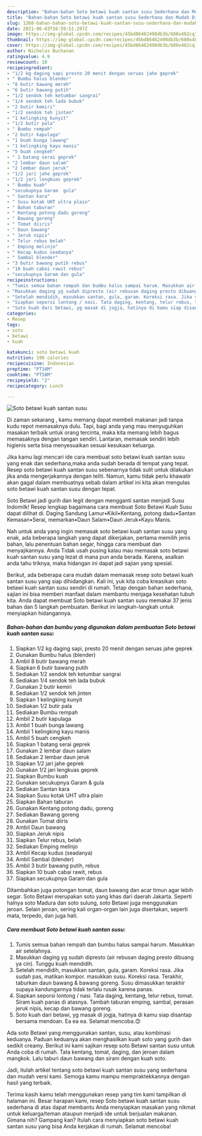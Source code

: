 ```yaml
---
description: "Bahan-bahan Soto betawi kuah santan susu Sederhana dan Mudah Dibuat"
title: "Bahan-bahan Soto betawi kuah santan susu Sederhana dan Mudah Dibuat"
slug: 1268-bahan-bahan-soto-betawi-kuah-santan-susu-sederhana-dan-mudah-dibuat
date: 2021-06-03T16:59:51.297Z
image: https://img-global.cpcdn.com/recipes/45bd86462498db3b/680x482cq70/soto-betawi-kuah-santan-susu-foto-resep-utama.jpg
thumbnail: https://img-global.cpcdn.com/recipes/45bd86462498db3b/680x482cq70/soto-betawi-kuah-santan-susu-foto-resep-utama.jpg
cover: https://img-global.cpcdn.com/recipes/45bd86462498db3b/680x482cq70/soto-betawi-kuah-santan-susu-foto-resep-utama.jpg
author: Nicholas Buchanan
ratingvalue: 4.9
reviewcount: 10
recipeingredient:
- "1/2 kg daging sapi presto 20 menit dengan seruas jahe geprek"
- " Bumbu halus blender"
- "8 butir bawang merah"
- "6 butir bawang putih"
- "1/2 sendok teh ketumbar sangrai"
- "1/4 sendok teh lada bubuk"
- "2 butir kemiri"
- "1/2 sendok teh jinten"
- "1 kelingking kunyit"
- "1/2 butir pala"
- " Bumbu rempah"
- "2 butir kapulaga"
- "1 buah bunga lawang"
- "1 kelingking kayu manis"
- "5 buah cengkeh"
- " 1 batang serai geprek"
- "2 lembar daun salam"
- "2 lembar daun jeruk"
- "1/2 jari jahe geprek"
- "1/2 jari lengkuas geprek"
- " Bumbu kuah"
- "secukupnya Garam  gula"
- " Santan kara"
- " Susu kotak UHT ultra plain"
- " Bahan taburan"
- " Kentang potong dadu goreng"
- " Bawang goreng"
- " Tomat diiris"
- " Daun bawang"
- " Jeruk nipis"
- " Telur rebus belah"
- " Emping melinjo"
- " Kecap kudus seadanya"
- " Sambal blender"
- "3 butir bawang putih rebus"
- "10 buah cabai rawit rebus"
- "secukupnya Garam dan gula"
recipeinstructions:
- "Tumis semua bahan rempah dan bumbu halus sampai harum. Masukkan air setelahnya."
- "Masukkan daging yg sudah dipresto (air rebusan daging presto dibuang ya cin). Tunggu kuah mendidih."
- "Setelah mendidih, masukkan santan, gula, garam. Koreksi rasa. Jika sudah pas, matikan kompor. masukkan susu. Koreksi rasa. Terakhir, taburkan daun bawang &amp; bawang goreng. Susu dimasukkan terakhir supaya kandungannya tidak terlalu rusak karena panas."
- "Siapkan seporsi lontong / nasi. Tata daging, kentang, telur rebus, tomat. Siram kuah panas di atasnya. Tambah taburan emping, sambal, perasan jeruk nipis, kecap dan bawang goreng."
- "Soto kuah dari betawi, yg masak di jogja, hatinya di kamu siap disantap bersama mendoan. Ea ea ea. Selamat mencoba.😊"
categories:
- Resep
tags:
- soto
- betawi
- kuah

katakunci: soto betawi kuah 
nutrition: 199 calories
recipecuisine: Indonesian
preptime: "PT34M"
cooktime: "PT58M"
recipeyield: "2"
recipecategory: Lunch

---
```



![Soto betawi kuah santan susu](https://img-global.cpcdn.com/recipes/45bd86462498db3b/680x482cq70/soto-betawi-kuah-santan-susu-foto-resep-utama.jpg)

Di zaman  sekarang , kamu memang dapat membeli makanan jadi tanpa kudu repot memasaknya dulu. Tapi, bagi anda yang mau menyuguhkan masakan terbaik untuk orang tercinta, maka kita memang lebih bagus memasaknya dengan tangan sendiri. Lantaran, memasak sendiri lebih higienis serta bisa menyesuaikan sesuai kesukaan keluarga.

Jika kamu lagi mencari ide cara membuat soto betawi kuah santan susu yang enak dan sederhana,maka anda sudah berada di tempat yang tepat. Resep soto betawi kuah santan susu  sebenarnya tidak sulit untuk dilakukan jika anda mengerjakannya dengan teliti. Namun, kamu tidak perlu khawatir akan gagal dalam membuatnya 
sebab dalam artikel ini kita akan mengulas soto betawi kuah santan susu dengan tepat.  

Soto Betawi jadi gurih dan legit dengan mengganti santan menjadi Susu Indomilk! Resep lengkap bagaimana cara membuat Soto Betawi Kuah Susu dapat dilihat di. Daging Sandung Lamur•Kikil•Kentang, potong dadu•Santan Kemasan•Serai, memarkan•Daun Salam•Daun Jeruk•Kayu Manis.

Nah untuk anda yang ingin memasak soto betawi kuah santan susu yang enak, ada beberapa langkah yang dapat dikerjakan, pertama memilih jenis bahan, lalu penentuan bahan segar, hingga cara membuat dan menyajikannya. Anda Tidak usah pusing kalau mau memasak soto betawi kuah santan susu yang lezat di mana pun anda berada. Karena, asalkan anda  tahu triknya, maka hidangan ini dapat jadi sajian yang spesial.

Berikut, ada beberapa cara mudah dalam memasak resep soto betawi kuah santan susu yang siap dihidangkan. Kali ini, yuk kita coba kreasikan soto betawi kuah santan susu sendiri di rumah. Tetap dengan bahan sederhana, sajian ini bisa memberi manfaat dalam membantu menjaga kesehatan tubuh kita. Anda dapat membuat Soto betawi kuah santan susu memakai 37 jenis bahan dan 5 langkah pembuatan. Berikut ini langkah-langkah untuk menyiapkan hidangannya.

<!--inarticleads1-->

##### Bahan-bahan dan bumbu yang digunakan dalam pembuatan Soto betawi kuah santan susu:

1. Siapkan 1/2 kg daging sapi, presto 20 menit dengan seruas jahe geprek
1. Gunakan  Bumbu halus (blender)
1. Ambil 8 butir bawang merah
1. Siapkan 6 butir bawang putih
1. Sediakan 1/2 sendok teh ketumbar sangrai
1. Sediakan 1/4 sendok teh lada bubuk
1. Gunakan 2 butir kemiri
1. Sediakan 1/2 sendok teh jinten
1. Siapkan 1 kelingking kunyit
1. Sediakan 1/2 butir pala
1. Sediakan  Bumbu rempah
1. Ambil 2 butir kapulaga
1. Ambil 1 buah bunga lawang
1. Ambil 1 kelingking kayu manis
1. Ambil 5 buah cengkeh
1. Siapkan  1 batang serai geprek
1. Gunakan 2 lembar daun salam
1. Sediakan 2 lembar daun jeruk
1. Siapkan 1/2 jari jahe geprek
1. Gunakan 1/2 jari lengkuas geprek
1. Siapkan  Bumbu kuah
1. Gunakan secukupnya Garam &amp; gula
1. Sediakan  Santan kara
1. Siapkan  Susu kotak UHT ultra plain
1. Siapkan  Bahan taburan
1. Gunakan  Kentang potong dadu, goreng
1. Sediakan  Bawang goreng
1. Gunakan  Tomat diiris
1. Ambil  Daun bawang
1. Siapkan  Jeruk nipis
1. Siapkan  Telur rebus, belah
1. Sediakan  Emping melinjo
1. Ambil  Kecap kudus (seadanya)
1. Ambil  Sambal (blender)
1. Ambil 3 butir bawang putih, rebus
1. Siapkan 10 buah cabai rawit, rebus
1. Siapkan secukupnya Garam dan gula


Ditambahkan juga potongan tomat, daun bawang dan acar timun agar lebih segar. Soto Betawi merupakan soto yang khas dari daerah Jakarta. Seperti halnya soto Madura dan soto sulung, soto Betawi juga menggunakan jeroan. Selain jeroan, sering kali organ-organ lain juga disertakan, seperti mata, terpedo, dan juga hati. 

<!--inarticleads2-->

##### Cara membuat Soto betawi kuah santan susu:

1. Tumis semua bahan rempah dan bumbu halus sampai harum. Masukkan air setelahnya.
1. Masukkan daging yg sudah dipresto (air rebusan daging presto dibuang ya cin). Tunggu kuah mendidih.
1. Setelah mendidih, masukkan santan, gula, garam. Koreksi rasa. Jika sudah pas, matikan kompor. masukkan susu. Koreksi rasa. Terakhir, taburkan daun bawang &amp; bawang goreng. Susu dimasukkan terakhir supaya kandungannya tidak terlalu rusak karena panas.
1. Siapkan seporsi lontong / nasi. Tata daging, kentang, telur rebus, tomat. Siram kuah panas di atasnya. Tambah taburan emping, sambal, perasan jeruk nipis, kecap dan bawang goreng.
1. Soto kuah dari betawi, yg masak di jogja, hatinya di kamu siap disantap bersama mendoan. Ea ea ea. Selamat mencoba.😊


Ada soto Betawi yang menggunakan santan, susu, atau kombinasi keduanya. Paduan keduanya akan menghasilkan kuah soto yang gurih dan sedikit creamy. Berikut ini kami sajikan resep soto Betawi santan susu untuk Anda coba di rumah. Tata kentang, tomat, daging, dan jeroan dalam mangkok. Lalu taburi daun bawang dan siram dengan kuah soto. 

Jadi, itulah artikel tentang  soto betawi kuah santan susu  yang sederhana dan mudah versi kami. Semoga kamu mampu mempraktekkannya dengan hasil yang terbaik. 

Terima kasih kamu telah menggunakan resep yang tim kami tampilkan di halaman ini. Besar harapan kami, resep  Soto betawi kuah santan susu sederhana di atas dapat membantu Anda menyiapkan masakan yang nikmat untuk keluarga/teman ataupun menjadi ide untuk berjualan makanan. Gimana nih? Gampang kan? Itulah cara menyiapkan soto betawi kuah santan susu yang bisa Anda kerjakan di rumah. Selamat mencoba!

